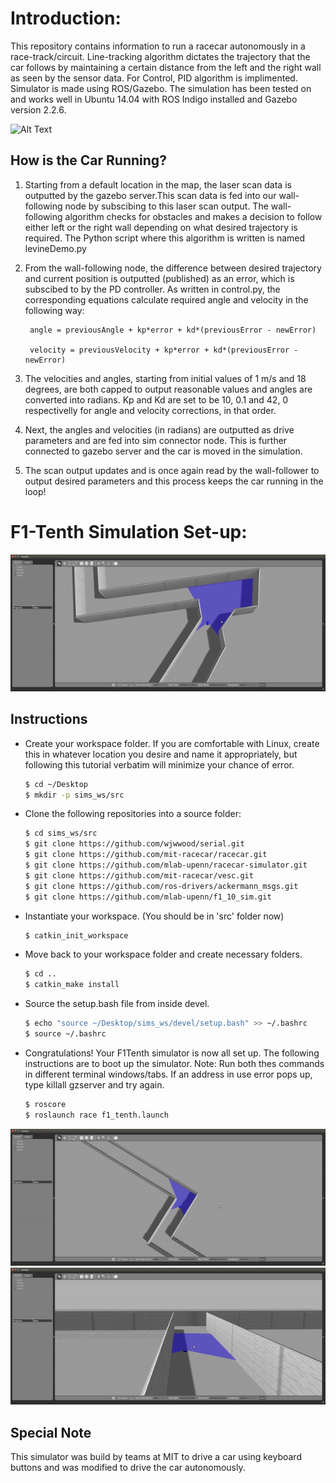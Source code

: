 # Introduction:
This repository contains information to run a racecar autonomously in a race-track/circuit. Line-tracking algorithm dictates the trajectory that the car follows by maintaining a certain distance from the left and the right wall as seen by the sensor data. For Control, PID algorithm is implimented. Simulator is made using ROS/Gazebo. The simulation has been tested on and works well in Ubuntu 14.04 with ROS Indigo installed and Gazebo version 2.2.6.

![Alt Text](./intro.jpg)

How is the Car Running?
---

1. Starting from a default location in the map, the laser scan data is outputted by the gazebo server.This scan data is fed into our wall-following node by subscibing to this laser scan output. The wall-following algorithm checks for obstacles and makes a decision to follow either left or the right wall depending on what desired trajectory is required. The Python script where this algorithm is written is named levineDemo.py
2. From the wall-following node, the difference between desired trajectory and current position is outputted (published) as an error, which is subscibed to by the PD controller. As written in control.py, the corresponding equations calculate required angle and velocity in the following way:

        angle = previousAngle + kp*error + kd*(previousError - newError)
    
        velocity = previousVelocity + kp*error + kd*(previousError - newError)
    
3. The velocities and angles, starting from initial values of  1 m/s and 18 degrees, are both capped to output reasonable values and angles are converted into radians. Kp and Kd are set to be 10, 0.1 and 42, 0 respectivelly for angle and velocity corrections, in that order.
4. Next, the angles and velocities (in radians) are outputted as drive parameters and are fed into sim connector node. This is further connected to gazebo server and the car is moved in the simulation.
5. The scan output updates and is once again read by the wall-follower to output desired parameters and this process keeps the car running in the loop!


# F1-Tenth Simulation Set-up: 

![Alt Text](./output1.gif)

Instructions
---

* Create your workspace folder. If you are comfortable with Linux, create this in whatever location you desire and name it appropriately, but following this tutorial verbatim will minimize your chance of error.
  ```sh
  $ cd ~/Desktop
  $ mkdir -p sims_ws/src
  ```

* Clone the following repositories into a source folder:

  ```sh
  $ cd sims_ws/src
  $ git clone https://github.com/wjwwood/serial.git
  $ git clone https://github.com/mit-racecar/racecar.git
  $ git clone https://github.com/mlab-upenn/racecar-simulator.git
  $ git clone https://github.com/mit-racecar/vesc.git
  $ git clone https://github.com/ros-drivers/ackermann_msgs.git
  $ git clone https://github.com/mlab-upenn/f1_10_sim.git
  ```
   
* Instantiate your workspace. (You should be in 'src' folder now)
  ```sh
  $ catkin_init_workspace
  ```
  
* Move back to your workspace folder and create necessary folders.
  ```sh
  $ cd ..
  $ catkin_make install
  ```
  
* Source the setup.bash file from inside devel.
  ```sh
  $ echo "source ~/Desktop/sims_ws/devel/setup.bash" >> ~/.bashrc
  $ source ~/.bashrc
  ```

* Congratulations! Your F1Tenth simulator is now all set up. The following instructions are to boot up the simulator. Note: Run both thes commands in different terminal windows/tabs. If an address in use error pops up, type killall gzserver and try again.
  ```sh
  $ roscore
  $ roslaunch race f1_tenth.launch
  ```
  
 ![Alt Text](./output2.gif)
 ![Alt Text](./output3.gif)
 
Special Note
---
This simulator was build by teams at MIT to drive a car using keyboard buttons and was modified to drive the car autonomously.

